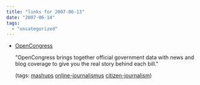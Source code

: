 ```yaml
---
title: "links for 2007-06-13"
date: "2007-06-14"
tags: 
  - "uncategorized"
---
```


- [OpenCongress](http://www.opencongress.org/)
    
    "OpenCongress brings together official government data with news and blog coverage to give you the real story behind each bill."
    
    (tags: [mashups](http://del.icio.us/heinzwittenbrink/mashups) [online-journalismus](http://del.icio.us/heinzwittenbrink/online-journalismus) [citizen-journalism](http://del.icio.us/heinzwittenbrink/citizen-journalism))
